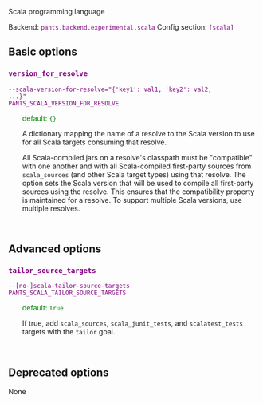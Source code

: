 
Scala programming language

Backend: <span style="color: purple"><code>pants.backend.experimental.scala</code></span>
Config section: <span style="color: purple"><code>[scala]</code></span>

## Basic options

<div style="color: purple">

### `version_for_resolve`

  <code>--scala-version-for-resolve=&quot;{'key1': val1, 'key2': val2, ...}&quot;</code><br>
  <code>PANTS_SCALA_VERSION_FOR_RESOLVE</code><br>
</div>
<div style="padding-left: 2em;">
<span style="color: green">default: <code>{}</code></span>

<br>

A dictionary mapping the name of a resolve to the Scala version to use for all Scala targets consuming that resolve.

All Scala-compiled jars on a resolve's classpath must be "compatible" with one another and with all Scala-compiled first-party sources from `scala_sources` (and other Scala target types) using that resolve. The option sets the Scala version that will be used to compile all first-party sources using the resolve. This ensures that the compatibility property is maintained for a resolve. To support multiple Scala versions, use multiple resolves.
</div>
<br>


## Advanced options

<div style="color: purple">

### `tailor_source_targets`

  <code>--[no-]scala-tailor-source-targets</code><br>
  <code>PANTS_SCALA_TAILOR_SOURCE_TARGETS</code><br>
</div>
<div style="padding-left: 2em;">
<span style="color: green">default: <code>True</code></span>

<br>

If true, add `scala_sources`, `scala_junit_tests`, and `scalatest_tests` targets with the `tailor` goal.
</div>
<br>


## Deprecated options

None


